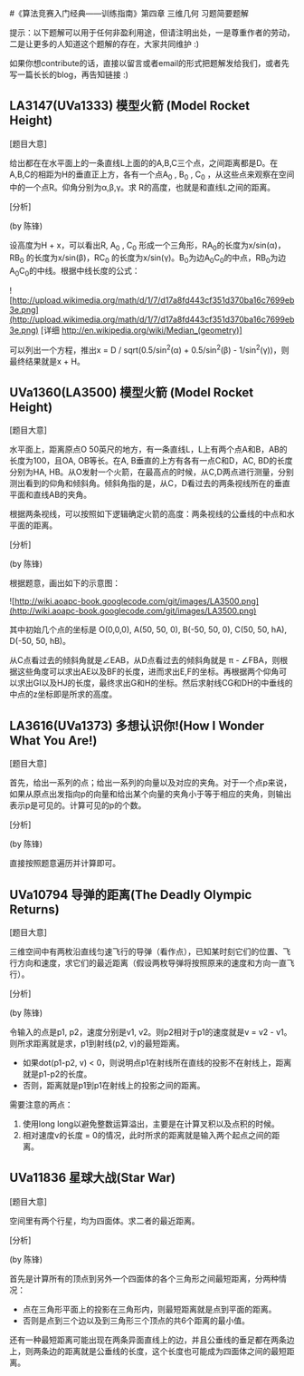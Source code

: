 #《算法竞赛入门经典——训练指南》第四章 三维几何 习题简要题解

提示：以下题解可以用于任何非盈利用途，但请注明出处，一是尊重作者的劳动，二是让更多的人知道这个题解的存在，大家共同维护 :)

如果你想contribute的话，直接以留言或者email的形式把题解发给我们，或者先写一篇长长的blog，再告知链接 :)

## LA3147(UVa1333) 模型火箭 (Model Rocket Height) ##

[题目大意]

给出都在在水平面上的一条直线L上面的的A,B,C三个点，之间距离都是D。在A,B,C的相距为H的垂直正上方，各有一个点A<sub>0</sub> , B<sub>0</sub> , C<sub>0</sub> ，从这些点来观察在空间中的一个点R。仰角分别为α,β,γ。求
R的高度，也就是和直线L之间的距离。

[分析]

(by 陈锋)

设高度为H + x，可以看出R, A<sub>0</sub> , C<sub>0</sub> 形成一个三角形，RA<sub>0</sub>的长度为x/sin(α)，RB<sub>0</sub> 的长度为x/sin(β)，RC<sub>0</sub> 的长度为x/sin(γ)。B<sub>0</sub>为边A<sub>0</sub>C<sub>0</sub>的中点，RB<sub>0</sub>为边A<sub>0</sub>C<sub>0</sub>的中线。根据中线长度的公式：

![http://upload.wikimedia.org/math/d/1/7/d17a8fd443cf351d370ba16c7699eb3e.png](http://upload.wikimedia.org/math/d/1/7/d17a8fd443cf351d370ba16c7699eb3e.png) [详细 http://en.wikipedia.org/wiki/Median_(geometry)]

可以列出一个方程，推出x =  D / sqrt(0.5/sin<sup>2</sup>(α) + 0.5/sin<sup>2</sup>(β) - 1/sin<sup>2</sup>(γ))，则最终结果就是x + H。


## UVa1360(LA3500) 模型火箭 (Model Rocket Height) ##

[题目大意]

水平面上，距离原点O 50英尺的地方，有一条直线L，L上有两个点A和B，AB的长度为100，且OA, OB等长。在A, B垂直的上方有各有一点C和D，AC, BD的长度分别为HA, HB。从O发射一个火箭，在最高点的时候，从C,D两点进行测量，分别测出看到的仰角和倾斜角。倾斜角指的是，从C，D看过去的两条视线所在的垂直平面和直线AB的夹角。

根据两条视线，可以按照如下逻辑确定火箭的高度：两条视线的公垂线的中点和水平面的距离。

[分析]

(by 陈锋)

根据题意，画出如下的示意图：

![http://wiki.aoapc-book.googlecode.com/git/images/LA3500.png](http://wiki.aoapc-book.googlecode.com/git/images/LA3500.png)

其中初始几个点的坐标是 O(0,0,0), A(50, 50, 0), B(-50, 50, 0), C(50, 50, hA), D(-50, 50, hB)。

从C点看过去的倾斜角就是∠EAB，从D点看过去的倾斜角就是 π - ∠FBA，则根据这些角度可以求出AE以及BF的长度，进而求出E,F的坐标。再根据两个仰角可以求出GI以及HJ的长度，最终求出G和H的坐标。然后求射线CG和DH的中垂线的中点的z坐标即是所求的高度。

## LA3616(UVa1373) 多想认识你!(How I Wonder What You Are!) ##

[题目大意]

首先，给出一系列的点；给出一系列的向量以及对应的夹角。对于一个点p来说，如果从原点出发指向p的向量和给出某个向量的夹角小于等于相应的夹角，则输出表示p是可见的。计算可见的p的个数。

[分析]

(by 陈锋)

直接按照题意遍历并计算即可。


## UVa10794 导弹的距离(The Deadly Olympic Returns) ##

[题目大意]

三维空间中有两枚沿直线匀速飞行的导弹（看作点），已知某时刻它们的位置、飞行方向和速度，求它们的最近距离（假设两枚导弹将按照原来的速度和方向一直飞行）。

[分析]

(by 陈锋)

令输入的点是p1, p2，速度分别是v1, v2。则p2相对于p1的速度就是v = v2 - v1。则所求距离就是求，p1到射线(p2, v)的最短距离。

  * 如果dot(p1-p2, v) < 0，则说明点p1在射线所在直线的投影不在射线上，距离就是p1-p2的长度。
  * 否则，距离就是p1到p1在射线上的投影之间的距离。

需要注意的两点：
  1. 使用long long以避免整数运算溢出，主要是在计算叉积以及点积的时候。
  1. 相对速度v的长度 = 0的情况，此时所求的距离就是输入两个起点之间的距离。


## UVa11836 星球大战(Star War) ##

[题目大意]

空间里有两个行星，均为四面体。求二者的最近距离。

[分析]

(by 陈锋)

首先是计算所有的顶点到另外一个四面体的各个三角形之间最短距离，分两种情况：

  * 点在三角形平面上的投影在三角形内，则最短距离就是点到平面的距离。
  * 否则是点到三个边以及到三角形三个顶点的共6个距离的最小值。

还有一种最短距离可能出现在两条异面直线上的边，并且公垂线的垂足都在两条边上，则两条边的距离就是公垂线的长度，这个长度也可能成为四面体之间的最短距离。
